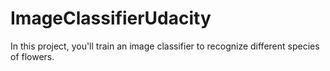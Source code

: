 # ImageClassifierUdacity
In this project, you'll train an image classifier to recognize different species of flowers.
